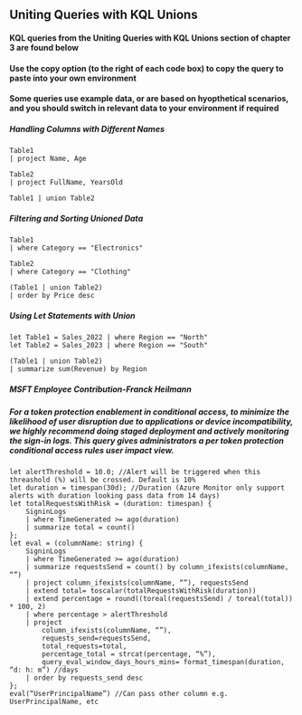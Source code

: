 ## Uniting Queries with KQL Unions

#### KQL queries from the Uniting Queries with KQL Unions section of chapter 3 are found below

#### Use the copy option (to the right of each code box) to copy the query to paste into your own environment

#### Some queries use example data, or are based on hyopthetical scenarios, and you should switch in relevant data to your environment if required


##### Handling Columns with Different Names
```KQL
Table1
| project Name, Age

Table2
| project FullName, YearsOld

Table1 | union Table2
```

##### Filtering and Sorting Unioned Data
```KQL
Table1
| where Category == "Electronics"

Table2
| where Category == "Clothing"

(Table1 | union Table2)
| order by Price desc
```

##### Using Let Statements with Union
```KQL
let Table1 = Sales_2022 | where Region == "North"
let Table2 = Sales_2023 | where Region == "South"

(Table1 | union Table2)
| summarize sum(Revenue) by Region 
```
##### MSFT Employee Contribution-Franck Heilmann
##### For a token protection enablement in conditional access, to minimize the likelihood of user disruption due to applications or device incompatibility, we highly recommend doing staged deployment and actively monitoring the sign-in logs. This query gives administrators a per token protection conditional access rules user impact view.
```KQL
let alertThreshold = 10.0; //Alert will be triggered when this threashold (%) will be crossed. Default is 10%
let duration = timespan(30d); //Duration (Azure Monitor only support alerts with duration looking pass data from 14 days) 
let totalRequestsWithRisk = (duration: timespan) {
    SigninLogs   
    | where TimeGenerated >= ago(duration)   
    | summarize total = count()
}; 
let eval = (columnName: string) {
    SigninLogs
    | where TimeGenerated >= ago(duration) 
    | summarize requestsSend = count() by column_ifexists(columnName, “”) 
    | project column_ifexists(columnName, “”), requestsSend    
    | extend total= toscalar(totalRequestsWithRisk(duration))    
    | extend percentage = round((toreal(requestsSend) / toreal(total)) * 100, 2)
    | where percentage > alertThreshold
    | project
        column_ifexists(columnName, “”),
        requests_send=requestsSend,
        total_requests=total,
        percentage_total = strcat(percentage, “%”),
        query_eval_window_days_hours_mins= format_timespan(duration, “d: h: m”) //days  
    | order by requests_send desc
};
eval(“UserPrincipalName”) //Can pass other column e.g. UserPrincipalName, etc
```
